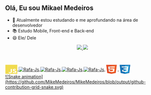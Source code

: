 ## Olá, Eu sou Mikael Medeiros

- 🔭 Atualmente estou estudando e me aprofundando na área de desenvolvedor
- 📚 Estudo Mobile, Front-end e Back-end
- 😄 Ele/ Dele

<div align="center">
  <a href="https://www.linkedin.com/in/mikaelmedeiros-285282133/">
  <img height="180em" src="https://github-readme-stats.vercel.app/api?username=MikeMedeiros&show_icons=true&theme=dark&include_all_commits=true&count_private=true"/>
  <img height="180em" src="https://github-readme-stats.vercel.app/api/top-langs/?username=MikeMedeiros&layout=compact&langs_count=7&theme=dark"/>
</div>
  
  ##
  
  <div style="display: inline_block"><br>
  <img align="center" alt="Rafa-Js" height="30" width="40" src="https://raw.githubusercontent.com/devicons/devicon/master/icons/javascript/javascript-plain.svg">
  <img align="center" alt="Rafa-Js" height="30" width="40" src="https://img.shields.io/badge/Android-3DDC84?style=for-the-badge&logo=android&logoColor=white">
  <img align="center" alt="Rafa-Js" height="30" width="40" src="https://img.shields.io/badge/Java-ED8B00?style=for-the-badge&logo=java&logoColor=white">
  <img align="center" alt="Rafa-Js" height="30" width="40" src="https://img.shields.io/badge/Amazon_AWS-FF9900?style=for-the-badge&logo=amazonaws&logoColor=white">
  <img align="center" alt="Rafa-Js" height="30" width="40" src="https://img.shields.io/badge/Kotlin-0095D5?&style=for-the-badge&logo=kotlin&logoColor=white">
  <img align="center" alt="Rafa-HTML" height="30" width="40" src="https://raw.githubusercontent.com/devicons/devicon/master/icons/html5/html5-original.svg">
  <img align="center" alt="Rafa-CSS" height="30" width="40" src="https://raw.githubusercontent.com/devicons/devicon/master/icons/css3/css3-original.svg">
 
</div>
  <div>
 ![Snake animation](https://github.com/MikeMedeiros/MikeMedeiros/blob/output/github-contribution-grid-snake.svg)
  </div>
